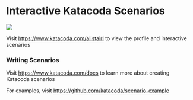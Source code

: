 # Interactive Katacoda Scenarios

[![](http://shields.katacoda.com/katacoda/alistairl/count.svg)](https://www.katacoda.com/alistairl "Get your profile on Katacoda.com")

Visit https://www.katacoda.com/alistairl to view the profile and interactive scenarios

### Writing Scenarios
Visit https://www.katacoda.com/docs to learn more about creating Katacoda scenarios

For examples, visit https://github.com/katacoda/scenario-example
